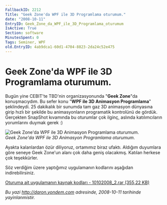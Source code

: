 ```yaml
---
FallbackID: 2212
Title: "Geek Zone'da WPF ile 3D Programlama oturumum."
date: "2008-10-11"
EntryID: Geek_Zone_da_WPF_ile_3D_Programlama_oturumum
IsActive: True
Section: software
MinutesSpent: 0
Tags: Seminer, WPF
old.EntryID: 4ab9dca1-60d1-4704-8823-2da24c52e475
---
```

# Geek Zone'da WPF ile 3D Programlama oturumum.
Bugün yine CEBIT'te TBD'nin organizasyonunda "**Geek Zone**"da
konuşmacıydım. Bu sefer konu "**WPF ile 3D Animasyon Programlama**"
şeklindeydi. 25 dakikalık bir sunumda tam gaz 3D animasyon dünyasına
girip hızlı bir şekilde bu animasyonların programatik kontrolünü de
gördük. Gerçekten SnapShot kıvamında bu oturumlar çok ilginç, aslında
katılımcıların yorumlarını duymak gerek :)

![Geek Zone'da WPF ile 3D Animasyon Programlama
oturumum.](media/Geek_Zone_da_WPF_ile_3D_Programlama_oturumum/10102008_1.jpg)\
*Geek Zone'da WPF ile 3D Animasyon Programlama oturumum.*

Ayakta kalanlardan özür diliyoruz, ortamımız biraz ufaktı. Aldığım
duyumlara göre seneye Geek Zone'un alanı çok daha geniş olacakmış.
Katılan herkese çok teşekkürler.

Söz verdiğim üzere yaptığımız uygulamanın kodlarını aşağıdan
indirebilirsiniz.

[Oturuma ait uygulamanın kaynak kodları - 10102008\_2.rar (355,22
KB)](media/Geek_Zone_da_WPF_ile_3D_Programlama_oturumum/10102008_2.rar)



*Bu yazi http://daron.yondem.com adresinde, 2008-10-11 tarihinde yayinlanmistir.*
